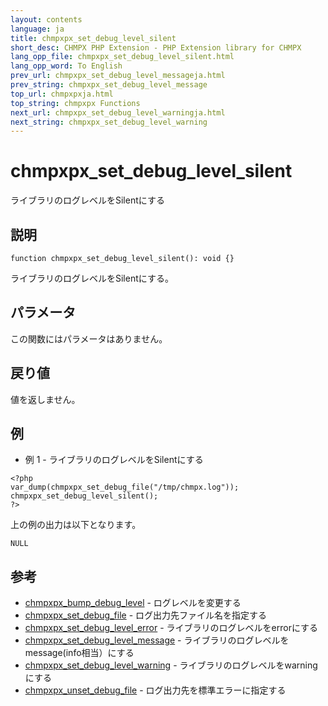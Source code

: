 ```yaml
---
layout: contents
language: ja
title: chmpxpx_set_debug_level_silent
short_desc: CHMPX PHP Extension - PHP Extension library for CHMPX
lang_opp_file: chmpxpx_set_debug_level_silent.html
lang_opp_word: To English
prev_url: chmpxpx_set_debug_level_messageja.html
prev_string: chmpxpx_set_debug_level_message
top_url: chmpxpxja.html
top_string: chmpxpx Functions
next_url: chmpxpx_set_debug_level_warningja.html
next_string: chmpxpx_set_debug_level_warning
---
```


# chmpxpx_set_debug_level_silent
ライブラリのログレベルをSilentにする

## 説明

```
function chmpxpx_set_debug_level_silent(): void {}
```

ライブラリのログレベルをSilentにする。


## パラメータ
この関数にはパラメータはありません。

## 戻り値
値を返しません。 

## 例
- 例 1 - ライブラリのログレベルをSilentにする

```
<?php
var_dump(chmpxpx_set_debug_file("/tmp/chmpx.log"));
chmpxpx_set_debug_level_silent();
?>
```

上の例の出力は以下となります。

```
NULL
```


## 参考
- [chmpxpx_bump_debug_level](chmpxpx_bump_debug_levelja.html) - ログレベルを変更する
- [chmpxpx_set_debug_file](chmpxpx_set_debug_fileja.html) - ログ出力先ファイル名を指定する
- [chmpxpx_set_debug_level_error](chmpxpx_set_debug_level_errorja.html) - ライブラリのログレベルをerrorにする
- [chmpxpx_set_debug_level_message](chmpxpx_set_debug_level_messageja.html) - ライブラリのログレベルをmessage(info相当）にする
- [chmpxpx_set_debug_level_warning](chmpxpx_set_debug_level_warningja.html) - ライブラリのログレベルをwarningにする
- [chmpxpx_unset_debug_file](chmpxpx_unset_debug_fileja.html) - ログ出力先を標準エラーに指定する
